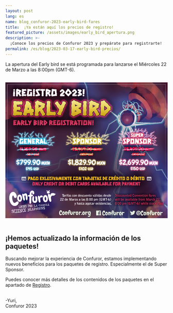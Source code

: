 ```yaml
---
layout: post
lang: es
name: blog_confuror-2023-early-bird-fares
title:  ¡Ya están aquí los precios de registro!
featured_picture: /assets/images/early_bird_apertura.png
description: >-
  ¡Conoce los precios de Confuror 2023 y prepárate para registrarte!
permalink: /es/blog/2023-03-17-early-bird-precios/
---
```


La apertura del Early bird se está programada para lanzarse el Miércoles 22 de Marzo a las 8:00pm (GMT-6).

<br>
<div class="container" style="text-align: center;">
  <img class="img-fluid" src="/assets/images/early_bird_precios.png" alt="Precios del Early Bird 2023, entradas desde 799.90 pesos mexicanos.">
</div>
<br>

## ¡Hemos actualizado la información de los paquetes!

Buscando mejorar la experiencia de Confuror, estamos implementando nuevos beneficios para los paquetes de registro. Especialmente el de Super Sponsor.

Puedes conocer más detalles de los contenidos de los paquetes en el apartado de [Registro](/es/registro).

<br>
-Yuri,
<br>
Confuror 2023

